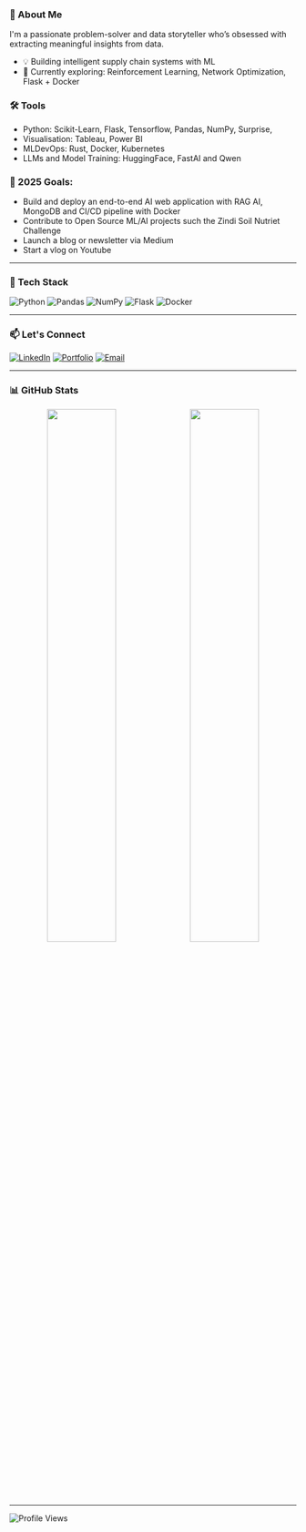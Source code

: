 ### 🚀 About Me

I'm a passionate problem-solver and data storyteller who’s obsessed with extracting meaningful insights from data.

- 💡 Building intelligent supply chain systems with ML
- 🔭 Currently exploring: Reinforcement Learning, Network Optimization, Flask + Docker
### 🛠️ Tools
- Python: Scikit-Learn, Flask, Tensorflow, Pandas, NumPy, Surprise,
- Visualisation: Tableau, Power BI
- MLDevOps: Rust, Docker, Kubernetes
- LLMs and Model Training: HuggingFace, FastAI and Qwen           
### 🌱 2025 Goals:
  - Build and deploy an end-to-end AI web application with RAG AI, MongoDB and CI/CD pipeline with Docker
  - Contribute to Open Source ML/AI projects such the Zindi Soil Nutriet Challenge
  - Launch a blog or newsletter via Medium
  - Start a vlog on Youtube 

---

### 🔧 Tech Stack

![Python](https://img.shields.io/badge/Python-Expert-3776AB?style=flat&logo=Python&logoColor=white&color=0D1117)
![Pandas](https://img.shields.io/badge/Pandas-Advanced-150458?style=flat&logo=Pandas&logoColor=white&color=0D1117)
![NumPy](https://img.shields.io/badge/Numpy-Advanced-013243?style=flat&logo=NumPy&logoColor=white&color=0D1117)
![Flask](https://img.shields.io/badge/Flask-Intermediate-000000?style=flat&logo=Flask&logoColor=white&color=0D1117)
![Docker](https://img.shields.io/badge/Docker-Learning-2496ED?style=flat&logo=Docker&logoColor=white&color=0D1117)

---

### 📫 Let's Connect

[![LinkedIn](https://img.shields.io/badge/LinkedIn-Connect-0077B5?style=for-the-badge&logo=linkedin&logoColor=white)](https://www.linkedin.com/in/stephen-waweru-b3133724/)
[![Portfolio](https://img.shields.io/badge/Portfolio-brightgreen?style=for-the-badge)](https://medium.com/@wawerunderitu8/stephen-nderitu-waweru-90e77644a654)
[![Email](https://img.shields.io/badge/Email-wawerunderitu8@gmail.com-D14836?style=for-the-badge&logo=gmail&logoColor=white)](mailto:wawerunderitu8@gmail.com)

---

### 📊 GitHub Stats

<div align="center">
  <img width="49%" src="https://github-readme-streak-stats.herokuapp.com?user=StephenWaweru&theme=github-dark&hide_border=true" />
  <img width="49%" src="https://github-readme-stats.vercel.app/api?username=StephenWaweru&show_icons=true&theme=github_dark&hide_border=true" />
</div>

---

![Profile Views](https://komarev.com/ghpvc/?username=StephenWaweru&label=PROFILE+VIEWS&style=flat-square)

